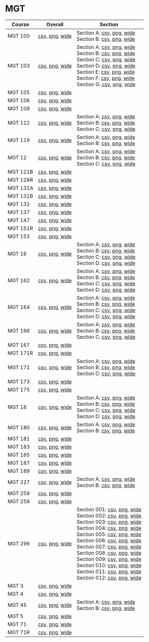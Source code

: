 # MGT

| Course | Overall | Section |
| ------ | ------- | ------- |
| MGT 100 | [csv](https://github.com/UCSD-Historical-Enrollment-Data/2024Spring/blob/main/overall/MGT%20100.csv), [png](https://raw.githubusercontent.com/UCSD-Historical-Enrollment-Data/2024Spring/main/plot_overall/MGT%20100.png), [wide](https://raw.githubusercontent.com/UCSD-Historical-Enrollment-Data/2024Spring/main/plot_overall_wide/MGT%20100.png) | Section A: [csv](https://github.com/UCSD-Historical-Enrollment-Data/2024Spring/blob/main/section/MGT%20100_A.csv), [png](https://raw.githubusercontent.com/UCSD-Historical-Enrollment-Data/2024Spring/main/plot_section/MGT%20100_A.png), [wide](https://raw.githubusercontent.com/UCSD-Historical-Enrollment-Data/2024Spring/main/plot_section_wide/MGT%20100_A.png)<br>Section B: [csv](https://github.com/UCSD-Historical-Enrollment-Data/2024Spring/blob/main/section/MGT%20100_B.csv), [png](https://raw.githubusercontent.com/UCSD-Historical-Enrollment-Data/2024Spring/main/plot_section/MGT%20100_B.png), [wide](https://raw.githubusercontent.com/UCSD-Historical-Enrollment-Data/2024Spring/main/plot_section_wide/MGT%20100_B.png) |
| MGT 103 | [csv](https://github.com/UCSD-Historical-Enrollment-Data/2024Spring/blob/main/overall/MGT%20103.csv), [png](https://raw.githubusercontent.com/UCSD-Historical-Enrollment-Data/2024Spring/main/plot_overall/MGT%20103.png), [wide](https://raw.githubusercontent.com/UCSD-Historical-Enrollment-Data/2024Spring/main/plot_overall_wide/MGT%20103.png) | Section A: [csv](https://github.com/UCSD-Historical-Enrollment-Data/2024Spring/blob/main/section/MGT%20103_A.csv), [png](https://raw.githubusercontent.com/UCSD-Historical-Enrollment-Data/2024Spring/main/plot_section/MGT%20103_A.png), [wide](https://raw.githubusercontent.com/UCSD-Historical-Enrollment-Data/2024Spring/main/plot_section_wide/MGT%20103_A.png)<br>Section B: [csv](https://github.com/UCSD-Historical-Enrollment-Data/2024Spring/blob/main/section/MGT%20103_B.csv), [png](https://raw.githubusercontent.com/UCSD-Historical-Enrollment-Data/2024Spring/main/plot_section/MGT%20103_B.png), [wide](https://raw.githubusercontent.com/UCSD-Historical-Enrollment-Data/2024Spring/main/plot_section_wide/MGT%20103_B.png)<br>Section C: [csv](https://github.com/UCSD-Historical-Enrollment-Data/2024Spring/blob/main/section/MGT%20103_C.csv), [png](https://raw.githubusercontent.com/UCSD-Historical-Enrollment-Data/2024Spring/main/plot_section/MGT%20103_C.png), [wide](https://raw.githubusercontent.com/UCSD-Historical-Enrollment-Data/2024Spring/main/plot_section_wide/MGT%20103_C.png)<br>Section D: [csv](https://github.com/UCSD-Historical-Enrollment-Data/2024Spring/blob/main/section/MGT%20103_D.csv), [png](https://raw.githubusercontent.com/UCSD-Historical-Enrollment-Data/2024Spring/main/plot_section/MGT%20103_D.png), [wide](https://raw.githubusercontent.com/UCSD-Historical-Enrollment-Data/2024Spring/main/plot_section_wide/MGT%20103_D.png)<br>Section E: [csv](https://github.com/UCSD-Historical-Enrollment-Data/2024Spring/blob/main/section/MGT%20103_E.csv), [png](https://raw.githubusercontent.com/UCSD-Historical-Enrollment-Data/2024Spring/main/plot_section/MGT%20103_E.png), [wide](https://raw.githubusercontent.com/UCSD-Historical-Enrollment-Data/2024Spring/main/plot_section_wide/MGT%20103_E.png)<br>Section F: [csv](https://github.com/UCSD-Historical-Enrollment-Data/2024Spring/blob/main/section/MGT%20103_F.csv), [png](https://raw.githubusercontent.com/UCSD-Historical-Enrollment-Data/2024Spring/main/plot_section/MGT%20103_F.png), [wide](https://raw.githubusercontent.com/UCSD-Historical-Enrollment-Data/2024Spring/main/plot_section_wide/MGT%20103_F.png)<br>Section G: [csv](https://github.com/UCSD-Historical-Enrollment-Data/2024Spring/blob/main/section/MGT%20103_G.csv), [png](https://raw.githubusercontent.com/UCSD-Historical-Enrollment-Data/2024Spring/main/plot_section/MGT%20103_G.png), [wide](https://raw.githubusercontent.com/UCSD-Historical-Enrollment-Data/2024Spring/main/plot_section_wide/MGT%20103_G.png) |
| MGT 105 | [csv](https://github.com/UCSD-Historical-Enrollment-Data/2024Spring/blob/main/overall/MGT%20105.csv), [png](https://raw.githubusercontent.com/UCSD-Historical-Enrollment-Data/2024Spring/main/plot_overall/MGT%20105.png), [wide](https://raw.githubusercontent.com/UCSD-Historical-Enrollment-Data/2024Spring/main/plot_overall_wide/MGT%20105.png) |  |
| MGT 106 | [csv](https://github.com/UCSD-Historical-Enrollment-Data/2024Spring/blob/main/overall/MGT%20106.csv), [png](https://raw.githubusercontent.com/UCSD-Historical-Enrollment-Data/2024Spring/main/plot_overall/MGT%20106.png), [wide](https://raw.githubusercontent.com/UCSD-Historical-Enrollment-Data/2024Spring/main/plot_overall_wide/MGT%20106.png) |  |
| MGT 109 | [csv](https://github.com/UCSD-Historical-Enrollment-Data/2024Spring/blob/main/overall/MGT%20109.csv), [png](https://raw.githubusercontent.com/UCSD-Historical-Enrollment-Data/2024Spring/main/plot_overall/MGT%20109.png), [wide](https://raw.githubusercontent.com/UCSD-Historical-Enrollment-Data/2024Spring/main/plot_overall_wide/MGT%20109.png) |  |
| MGT 112 | [csv](https://github.com/UCSD-Historical-Enrollment-Data/2024Spring/blob/main/overall/MGT%20112.csv), [png](https://raw.githubusercontent.com/UCSD-Historical-Enrollment-Data/2024Spring/main/plot_overall/MGT%20112.png), [wide](https://raw.githubusercontent.com/UCSD-Historical-Enrollment-Data/2024Spring/main/plot_overall_wide/MGT%20112.png) | Section A: [csv](https://github.com/UCSD-Historical-Enrollment-Data/2024Spring/blob/main/section/MGT%20112_A.csv), [png](https://raw.githubusercontent.com/UCSD-Historical-Enrollment-Data/2024Spring/main/plot_section/MGT%20112_A.png), [wide](https://raw.githubusercontent.com/UCSD-Historical-Enrollment-Data/2024Spring/main/plot_section_wide/MGT%20112_A.png)<br>Section B: [csv](https://github.com/UCSD-Historical-Enrollment-Data/2024Spring/blob/main/section/MGT%20112_B.csv), [png](https://raw.githubusercontent.com/UCSD-Historical-Enrollment-Data/2024Spring/main/plot_section/MGT%20112_B.png), [wide](https://raw.githubusercontent.com/UCSD-Historical-Enrollment-Data/2024Spring/main/plot_section_wide/MGT%20112_B.png)<br>Section C: [csv](https://github.com/UCSD-Historical-Enrollment-Data/2024Spring/blob/main/section/MGT%20112_C.csv), [png](https://raw.githubusercontent.com/UCSD-Historical-Enrollment-Data/2024Spring/main/plot_section/MGT%20112_C.png), [wide](https://raw.githubusercontent.com/UCSD-Historical-Enrollment-Data/2024Spring/main/plot_section_wide/MGT%20112_C.png) |
| MGT 119 | [csv](https://github.com/UCSD-Historical-Enrollment-Data/2024Spring/blob/main/overall/MGT%20119.csv), [png](https://raw.githubusercontent.com/UCSD-Historical-Enrollment-Data/2024Spring/main/plot_overall/MGT%20119.png), [wide](https://raw.githubusercontent.com/UCSD-Historical-Enrollment-Data/2024Spring/main/plot_overall_wide/MGT%20119.png) | Section A: [csv](https://github.com/UCSD-Historical-Enrollment-Data/2024Spring/blob/main/section/MGT%20119_A.csv), [png](https://raw.githubusercontent.com/UCSD-Historical-Enrollment-Data/2024Spring/main/plot_section/MGT%20119_A.png), [wide](https://raw.githubusercontent.com/UCSD-Historical-Enrollment-Data/2024Spring/main/plot_section_wide/MGT%20119_A.png)<br>Section B: [csv](https://github.com/UCSD-Historical-Enrollment-Data/2024Spring/blob/main/section/MGT%20119_B.csv), [png](https://raw.githubusercontent.com/UCSD-Historical-Enrollment-Data/2024Spring/main/plot_section/MGT%20119_B.png), [wide](https://raw.githubusercontent.com/UCSD-Historical-Enrollment-Data/2024Spring/main/plot_section_wide/MGT%20119_B.png) |
| MGT 12 | [csv](https://github.com/UCSD-Historical-Enrollment-Data/2024Spring/blob/main/overall/MGT%2012.csv), [png](https://raw.githubusercontent.com/UCSD-Historical-Enrollment-Data/2024Spring/main/plot_overall/MGT%2012.png), [wide](https://raw.githubusercontent.com/UCSD-Historical-Enrollment-Data/2024Spring/main/plot_overall_wide/MGT%2012.png) | Section A: [csv](https://github.com/UCSD-Historical-Enrollment-Data/2024Spring/blob/main/section/MGT%2012_A.csv), [png](https://raw.githubusercontent.com/UCSD-Historical-Enrollment-Data/2024Spring/main/plot_section/MGT%2012_A.png), [wide](https://raw.githubusercontent.com/UCSD-Historical-Enrollment-Data/2024Spring/main/plot_section_wide/MGT%2012_A.png)<br>Section B: [csv](https://github.com/UCSD-Historical-Enrollment-Data/2024Spring/blob/main/section/MGT%2012_B.csv), [png](https://raw.githubusercontent.com/UCSD-Historical-Enrollment-Data/2024Spring/main/plot_section/MGT%2012_B.png), [wide](https://raw.githubusercontent.com/UCSD-Historical-Enrollment-Data/2024Spring/main/plot_section_wide/MGT%2012_B.png)<br>Section C: [csv](https://github.com/UCSD-Historical-Enrollment-Data/2024Spring/blob/main/section/MGT%2012_C.csv), [png](https://raw.githubusercontent.com/UCSD-Historical-Enrollment-Data/2024Spring/main/plot_section/MGT%2012_C.png), [wide](https://raw.githubusercontent.com/UCSD-Historical-Enrollment-Data/2024Spring/main/plot_section_wide/MGT%2012_C.png) |
| MGT 121B | [csv](https://github.com/UCSD-Historical-Enrollment-Data/2024Spring/blob/main/overall/MGT%20121B.csv), [png](https://raw.githubusercontent.com/UCSD-Historical-Enrollment-Data/2024Spring/main/plot_overall/MGT%20121B.png), [wide](https://raw.githubusercontent.com/UCSD-Historical-Enrollment-Data/2024Spring/main/plot_overall_wide/MGT%20121B.png) |  |
| MGT 128R | [csv](https://github.com/UCSD-Historical-Enrollment-Data/2024Spring/blob/main/overall/MGT%20128R.csv), [png](https://raw.githubusercontent.com/UCSD-Historical-Enrollment-Data/2024Spring/main/plot_overall/MGT%20128R.png), [wide](https://raw.githubusercontent.com/UCSD-Historical-Enrollment-Data/2024Spring/main/plot_overall_wide/MGT%20128R.png) |  |
| MGT 131A | [csv](https://github.com/UCSD-Historical-Enrollment-Data/2024Spring/blob/main/overall/MGT%20131A.csv), [png](https://raw.githubusercontent.com/UCSD-Historical-Enrollment-Data/2024Spring/main/plot_overall/MGT%20131A.png), [wide](https://raw.githubusercontent.com/UCSD-Historical-Enrollment-Data/2024Spring/main/plot_overall_wide/MGT%20131A.png) |  |
| MGT 131B | [csv](https://github.com/UCSD-Historical-Enrollment-Data/2024Spring/blob/main/overall/MGT%20131B.csv), [png](https://raw.githubusercontent.com/UCSD-Historical-Enrollment-Data/2024Spring/main/plot_overall/MGT%20131B.png), [wide](https://raw.githubusercontent.com/UCSD-Historical-Enrollment-Data/2024Spring/main/plot_overall_wide/MGT%20131B.png) |  |
| MGT 132 | [csv](https://github.com/UCSD-Historical-Enrollment-Data/2024Spring/blob/main/overall/MGT%20132.csv), [png](https://raw.githubusercontent.com/UCSD-Historical-Enrollment-Data/2024Spring/main/plot_overall/MGT%20132.png), [wide](https://raw.githubusercontent.com/UCSD-Historical-Enrollment-Data/2024Spring/main/plot_overall_wide/MGT%20132.png) |  |
| MGT 137 | [csv](https://github.com/UCSD-Historical-Enrollment-Data/2024Spring/blob/main/overall/MGT%20137.csv), [png](https://raw.githubusercontent.com/UCSD-Historical-Enrollment-Data/2024Spring/main/plot_overall/MGT%20137.png), [wide](https://raw.githubusercontent.com/UCSD-Historical-Enrollment-Data/2024Spring/main/plot_overall_wide/MGT%20137.png) |  |
| MGT 147 | [csv](https://github.com/UCSD-Historical-Enrollment-Data/2024Spring/blob/main/overall/MGT%20147.csv), [png](https://raw.githubusercontent.com/UCSD-Historical-Enrollment-Data/2024Spring/main/plot_overall/MGT%20147.png), [wide](https://raw.githubusercontent.com/UCSD-Historical-Enrollment-Data/2024Spring/main/plot_overall_wide/MGT%20147.png) |  |
| MGT 151R | [csv](https://github.com/UCSD-Historical-Enrollment-Data/2024Spring/blob/main/overall/MGT%20151R.csv), [png](https://raw.githubusercontent.com/UCSD-Historical-Enrollment-Data/2024Spring/main/plot_overall/MGT%20151R.png), [wide](https://raw.githubusercontent.com/UCSD-Historical-Enrollment-Data/2024Spring/main/plot_overall_wide/MGT%20151R.png) |  |
| MGT 153 | [csv](https://github.com/UCSD-Historical-Enrollment-Data/2024Spring/blob/main/overall/MGT%20153.csv), [png](https://raw.githubusercontent.com/UCSD-Historical-Enrollment-Data/2024Spring/main/plot_overall/MGT%20153.png), [wide](https://raw.githubusercontent.com/UCSD-Historical-Enrollment-Data/2024Spring/main/plot_overall_wide/MGT%20153.png) |  |
| MGT 16 | [csv](https://github.com/UCSD-Historical-Enrollment-Data/2024Spring/blob/main/overall/MGT%2016.csv), [png](https://raw.githubusercontent.com/UCSD-Historical-Enrollment-Data/2024Spring/main/plot_overall/MGT%2016.png), [wide](https://raw.githubusercontent.com/UCSD-Historical-Enrollment-Data/2024Spring/main/plot_overall_wide/MGT%2016.png) | Section A: [csv](https://github.com/UCSD-Historical-Enrollment-Data/2024Spring/blob/main/section/MGT%2016_A.csv), [png](https://raw.githubusercontent.com/UCSD-Historical-Enrollment-Data/2024Spring/main/plot_section/MGT%2016_A.png), [wide](https://raw.githubusercontent.com/UCSD-Historical-Enrollment-Data/2024Spring/main/plot_section_wide/MGT%2016_A.png)<br>Section B: [csv](https://github.com/UCSD-Historical-Enrollment-Data/2024Spring/blob/main/section/MGT%2016_B.csv), [png](https://raw.githubusercontent.com/UCSD-Historical-Enrollment-Data/2024Spring/main/plot_section/MGT%2016_B.png), [wide](https://raw.githubusercontent.com/UCSD-Historical-Enrollment-Data/2024Spring/main/plot_section_wide/MGT%2016_B.png)<br>Section C: [csv](https://github.com/UCSD-Historical-Enrollment-Data/2024Spring/blob/main/section/MGT%2016_C.csv), [png](https://raw.githubusercontent.com/UCSD-Historical-Enrollment-Data/2024Spring/main/plot_section/MGT%2016_C.png), [wide](https://raw.githubusercontent.com/UCSD-Historical-Enrollment-Data/2024Spring/main/plot_section_wide/MGT%2016_C.png)<br>Section D: [csv](https://github.com/UCSD-Historical-Enrollment-Data/2024Spring/blob/main/section/MGT%2016_D.csv), [png](https://raw.githubusercontent.com/UCSD-Historical-Enrollment-Data/2024Spring/main/plot_section/MGT%2016_D.png), [wide](https://raw.githubusercontent.com/UCSD-Historical-Enrollment-Data/2024Spring/main/plot_section_wide/MGT%2016_D.png) |
| MGT 162 | [csv](https://github.com/UCSD-Historical-Enrollment-Data/2024Spring/blob/main/overall/MGT%20162.csv), [png](https://raw.githubusercontent.com/UCSD-Historical-Enrollment-Data/2024Spring/main/plot_overall/MGT%20162.png), [wide](https://raw.githubusercontent.com/UCSD-Historical-Enrollment-Data/2024Spring/main/plot_overall_wide/MGT%20162.png) | Section A: [csv](https://github.com/UCSD-Historical-Enrollment-Data/2024Spring/blob/main/section/MGT%20162_A.csv), [png](https://raw.githubusercontent.com/UCSD-Historical-Enrollment-Data/2024Spring/main/plot_section/MGT%20162_A.png), [wide](https://raw.githubusercontent.com/UCSD-Historical-Enrollment-Data/2024Spring/main/plot_section_wide/MGT%20162_A.png)<br>Section B: [csv](https://github.com/UCSD-Historical-Enrollment-Data/2024Spring/blob/main/section/MGT%20162_B.csv), [png](https://raw.githubusercontent.com/UCSD-Historical-Enrollment-Data/2024Spring/main/plot_section/MGT%20162_B.png), [wide](https://raw.githubusercontent.com/UCSD-Historical-Enrollment-Data/2024Spring/main/plot_section_wide/MGT%20162_B.png)<br>Section C: [csv](https://github.com/UCSD-Historical-Enrollment-Data/2024Spring/blob/main/section/MGT%20162_C.csv), [png](https://raw.githubusercontent.com/UCSD-Historical-Enrollment-Data/2024Spring/main/plot_section/MGT%20162_C.png), [wide](https://raw.githubusercontent.com/UCSD-Historical-Enrollment-Data/2024Spring/main/plot_section_wide/MGT%20162_C.png)<br>Section D: [csv](https://github.com/UCSD-Historical-Enrollment-Data/2024Spring/blob/main/section/MGT%20162_D.csv), [png](https://raw.githubusercontent.com/UCSD-Historical-Enrollment-Data/2024Spring/main/plot_section/MGT%20162_D.png), [wide](https://raw.githubusercontent.com/UCSD-Historical-Enrollment-Data/2024Spring/main/plot_section_wide/MGT%20162_D.png) |
| MGT 164 | [csv](https://github.com/UCSD-Historical-Enrollment-Data/2024Spring/blob/main/overall/MGT%20164.csv), [png](https://raw.githubusercontent.com/UCSD-Historical-Enrollment-Data/2024Spring/main/plot_overall/MGT%20164.png), [wide](https://raw.githubusercontent.com/UCSD-Historical-Enrollment-Data/2024Spring/main/plot_overall_wide/MGT%20164.png) | Section A: [csv](https://github.com/UCSD-Historical-Enrollment-Data/2024Spring/blob/main/section/MGT%20164_A.csv), [png](https://raw.githubusercontent.com/UCSD-Historical-Enrollment-Data/2024Spring/main/plot_section/MGT%20164_A.png), [wide](https://raw.githubusercontent.com/UCSD-Historical-Enrollment-Data/2024Spring/main/plot_section_wide/MGT%20164_A.png)<br>Section B: [csv](https://github.com/UCSD-Historical-Enrollment-Data/2024Spring/blob/main/section/MGT%20164_B.csv), [png](https://raw.githubusercontent.com/UCSD-Historical-Enrollment-Data/2024Spring/main/plot_section/MGT%20164_B.png), [wide](https://raw.githubusercontent.com/UCSD-Historical-Enrollment-Data/2024Spring/main/plot_section_wide/MGT%20164_B.png)<br>Section C: [csv](https://github.com/UCSD-Historical-Enrollment-Data/2024Spring/blob/main/section/MGT%20164_C.csv), [png](https://raw.githubusercontent.com/UCSD-Historical-Enrollment-Data/2024Spring/main/plot_section/MGT%20164_C.png), [wide](https://raw.githubusercontent.com/UCSD-Historical-Enrollment-Data/2024Spring/main/plot_section_wide/MGT%20164_C.png)<br>Section D: [csv](https://github.com/UCSD-Historical-Enrollment-Data/2024Spring/blob/main/section/MGT%20164_D.csv), [png](https://raw.githubusercontent.com/UCSD-Historical-Enrollment-Data/2024Spring/main/plot_section/MGT%20164_D.png), [wide](https://raw.githubusercontent.com/UCSD-Historical-Enrollment-Data/2024Spring/main/plot_section_wide/MGT%20164_D.png) |
| MGT 166 | [csv](https://github.com/UCSD-Historical-Enrollment-Data/2024Spring/blob/main/overall/MGT%20166.csv), [png](https://raw.githubusercontent.com/UCSD-Historical-Enrollment-Data/2024Spring/main/plot_overall/MGT%20166.png), [wide](https://raw.githubusercontent.com/UCSD-Historical-Enrollment-Data/2024Spring/main/plot_overall_wide/MGT%20166.png) | Section A: [csv](https://github.com/UCSD-Historical-Enrollment-Data/2024Spring/blob/main/section/MGT%20166_A.csv), [png](https://raw.githubusercontent.com/UCSD-Historical-Enrollment-Data/2024Spring/main/plot_section/MGT%20166_A.png), [wide](https://raw.githubusercontent.com/UCSD-Historical-Enrollment-Data/2024Spring/main/plot_section_wide/MGT%20166_A.png)<br>Section B: [csv](https://github.com/UCSD-Historical-Enrollment-Data/2024Spring/blob/main/section/MGT%20166_B.csv), [png](https://raw.githubusercontent.com/UCSD-Historical-Enrollment-Data/2024Spring/main/plot_section/MGT%20166_B.png), [wide](https://raw.githubusercontent.com/UCSD-Historical-Enrollment-Data/2024Spring/main/plot_section_wide/MGT%20166_B.png)<br>Section C: [csv](https://github.com/UCSD-Historical-Enrollment-Data/2024Spring/blob/main/section/MGT%20166_C.csv), [png](https://raw.githubusercontent.com/UCSD-Historical-Enrollment-Data/2024Spring/main/plot_section/MGT%20166_C.png), [wide](https://raw.githubusercontent.com/UCSD-Historical-Enrollment-Data/2024Spring/main/plot_section_wide/MGT%20166_C.png) |
| MGT 167 | [csv](https://github.com/UCSD-Historical-Enrollment-Data/2024Spring/blob/main/overall/MGT%20167.csv), [png](https://raw.githubusercontent.com/UCSD-Historical-Enrollment-Data/2024Spring/main/plot_overall/MGT%20167.png), [wide](https://raw.githubusercontent.com/UCSD-Historical-Enrollment-Data/2024Spring/main/plot_overall_wide/MGT%20167.png) |  |
| MGT 171R | [csv](https://github.com/UCSD-Historical-Enrollment-Data/2024Spring/blob/main/overall/MGT%20171R.csv), [png](https://raw.githubusercontent.com/UCSD-Historical-Enrollment-Data/2024Spring/main/plot_overall/MGT%20171R.png), [wide](https://raw.githubusercontent.com/UCSD-Historical-Enrollment-Data/2024Spring/main/plot_overall_wide/MGT%20171R.png) |  |
| MGT 172 | [csv](https://github.com/UCSD-Historical-Enrollment-Data/2024Spring/blob/main/overall/MGT%20172.csv), [png](https://raw.githubusercontent.com/UCSD-Historical-Enrollment-Data/2024Spring/main/plot_overall/MGT%20172.png), [wide](https://raw.githubusercontent.com/UCSD-Historical-Enrollment-Data/2024Spring/main/plot_overall_wide/MGT%20172.png) | Section A: [csv](https://github.com/UCSD-Historical-Enrollment-Data/2024Spring/blob/main/section/MGT%20172_A.csv), [png](https://raw.githubusercontent.com/UCSD-Historical-Enrollment-Data/2024Spring/main/plot_section/MGT%20172_A.png), [wide](https://raw.githubusercontent.com/UCSD-Historical-Enrollment-Data/2024Spring/main/plot_section_wide/MGT%20172_A.png)<br>Section B: [csv](https://github.com/UCSD-Historical-Enrollment-Data/2024Spring/blob/main/section/MGT%20172_B.csv), [png](https://raw.githubusercontent.com/UCSD-Historical-Enrollment-Data/2024Spring/main/plot_section/MGT%20172_B.png), [wide](https://raw.githubusercontent.com/UCSD-Historical-Enrollment-Data/2024Spring/main/plot_section_wide/MGT%20172_B.png)<br>Section C: [csv](https://github.com/UCSD-Historical-Enrollment-Data/2024Spring/blob/main/section/MGT%20172_C.csv), [png](https://raw.githubusercontent.com/UCSD-Historical-Enrollment-Data/2024Spring/main/plot_section/MGT%20172_C.png), [wide](https://raw.githubusercontent.com/UCSD-Historical-Enrollment-Data/2024Spring/main/plot_section_wide/MGT%20172_C.png) |
| MGT 173 | [csv](https://github.com/UCSD-Historical-Enrollment-Data/2024Spring/blob/main/overall/MGT%20173.csv), [png](https://raw.githubusercontent.com/UCSD-Historical-Enrollment-Data/2024Spring/main/plot_overall/MGT%20173.png), [wide](https://raw.githubusercontent.com/UCSD-Historical-Enrollment-Data/2024Spring/main/plot_overall_wide/MGT%20173.png) |  |
| MGT 175 | [csv](https://github.com/UCSD-Historical-Enrollment-Data/2024Spring/blob/main/overall/MGT%20175.csv), [png](https://raw.githubusercontent.com/UCSD-Historical-Enrollment-Data/2024Spring/main/plot_overall/MGT%20175.png), [wide](https://raw.githubusercontent.com/UCSD-Historical-Enrollment-Data/2024Spring/main/plot_overall_wide/MGT%20175.png) |  |
| MGT 18 | [csv](https://github.com/UCSD-Historical-Enrollment-Data/2024Spring/blob/main/overall/MGT%2018.csv), [png](https://raw.githubusercontent.com/UCSD-Historical-Enrollment-Data/2024Spring/main/plot_overall/MGT%2018.png), [wide](https://raw.githubusercontent.com/UCSD-Historical-Enrollment-Data/2024Spring/main/plot_overall_wide/MGT%2018.png) | Section A: [csv](https://github.com/UCSD-Historical-Enrollment-Data/2024Spring/blob/main/section/MGT%2018_A.csv), [png](https://raw.githubusercontent.com/UCSD-Historical-Enrollment-Data/2024Spring/main/plot_section/MGT%2018_A.png), [wide](https://raw.githubusercontent.com/UCSD-Historical-Enrollment-Data/2024Spring/main/plot_section_wide/MGT%2018_A.png)<br>Section B: [csv](https://github.com/UCSD-Historical-Enrollment-Data/2024Spring/blob/main/section/MGT%2018_B.csv), [png](https://raw.githubusercontent.com/UCSD-Historical-Enrollment-Data/2024Spring/main/plot_section/MGT%2018_B.png), [wide](https://raw.githubusercontent.com/UCSD-Historical-Enrollment-Data/2024Spring/main/plot_section_wide/MGT%2018_B.png)<br>Section C: [csv](https://github.com/UCSD-Historical-Enrollment-Data/2024Spring/blob/main/section/MGT%2018_C.csv), [png](https://raw.githubusercontent.com/UCSD-Historical-Enrollment-Data/2024Spring/main/plot_section/MGT%2018_C.png), [wide](https://raw.githubusercontent.com/UCSD-Historical-Enrollment-Data/2024Spring/main/plot_section_wide/MGT%2018_C.png)<br>Section D: [csv](https://github.com/UCSD-Historical-Enrollment-Data/2024Spring/blob/main/section/MGT%2018_D.csv), [png](https://raw.githubusercontent.com/UCSD-Historical-Enrollment-Data/2024Spring/main/plot_section/MGT%2018_D.png), [wide](https://raw.githubusercontent.com/UCSD-Historical-Enrollment-Data/2024Spring/main/plot_section_wide/MGT%2018_D.png) |
| MGT 180 | [csv](https://github.com/UCSD-Historical-Enrollment-Data/2024Spring/blob/main/overall/MGT%20180.csv), [png](https://raw.githubusercontent.com/UCSD-Historical-Enrollment-Data/2024Spring/main/plot_overall/MGT%20180.png), [wide](https://raw.githubusercontent.com/UCSD-Historical-Enrollment-Data/2024Spring/main/plot_overall_wide/MGT%20180.png) | Section A: [csv](https://github.com/UCSD-Historical-Enrollment-Data/2024Spring/blob/main/section/MGT%20180_A.csv), [png](https://raw.githubusercontent.com/UCSD-Historical-Enrollment-Data/2024Spring/main/plot_section/MGT%20180_A.png), [wide](https://raw.githubusercontent.com/UCSD-Historical-Enrollment-Data/2024Spring/main/plot_section_wide/MGT%20180_A.png)<br>Section B: [csv](https://github.com/UCSD-Historical-Enrollment-Data/2024Spring/blob/main/section/MGT%20180_B.csv), [png](https://raw.githubusercontent.com/UCSD-Historical-Enrollment-Data/2024Spring/main/plot_section/MGT%20180_B.png), [wide](https://raw.githubusercontent.com/UCSD-Historical-Enrollment-Data/2024Spring/main/plot_section_wide/MGT%20180_B.png) |
| MGT 181 | [csv](https://github.com/UCSD-Historical-Enrollment-Data/2024Spring/blob/main/overall/MGT%20181.csv), [png](https://raw.githubusercontent.com/UCSD-Historical-Enrollment-Data/2024Spring/main/plot_overall/MGT%20181.png), [wide](https://raw.githubusercontent.com/UCSD-Historical-Enrollment-Data/2024Spring/main/plot_overall_wide/MGT%20181.png) |  |
| MGT 183 | [csv](https://github.com/UCSD-Historical-Enrollment-Data/2024Spring/blob/main/overall/MGT%20183.csv), [png](https://raw.githubusercontent.com/UCSD-Historical-Enrollment-Data/2024Spring/main/plot_overall/MGT%20183.png), [wide](https://raw.githubusercontent.com/UCSD-Historical-Enrollment-Data/2024Spring/main/plot_overall_wide/MGT%20183.png) |  |
| MGT 185 | [csv](https://github.com/UCSD-Historical-Enrollment-Data/2024Spring/blob/main/overall/MGT%20185.csv), [png](https://raw.githubusercontent.com/UCSD-Historical-Enrollment-Data/2024Spring/main/plot_overall/MGT%20185.png), [wide](https://raw.githubusercontent.com/UCSD-Historical-Enrollment-Data/2024Spring/main/plot_overall_wide/MGT%20185.png) |  |
| MGT 187 | [csv](https://github.com/UCSD-Historical-Enrollment-Data/2024Spring/blob/main/overall/MGT%20187.csv), [png](https://raw.githubusercontent.com/UCSD-Historical-Enrollment-Data/2024Spring/main/plot_overall/MGT%20187.png), [wide](https://raw.githubusercontent.com/UCSD-Historical-Enrollment-Data/2024Spring/main/plot_overall_wide/MGT%20187.png) |  |
| MGT 189 | [csv](https://github.com/UCSD-Historical-Enrollment-Data/2024Spring/blob/main/overall/MGT%20189.csv), [png](https://raw.githubusercontent.com/UCSD-Historical-Enrollment-Data/2024Spring/main/plot_overall/MGT%20189.png), [wide](https://raw.githubusercontent.com/UCSD-Historical-Enrollment-Data/2024Spring/main/plot_overall_wide/MGT%20189.png) |  |
| MGT 227 | [csv](https://github.com/UCSD-Historical-Enrollment-Data/2024Spring/blob/main/overall/MGT%20227.csv), [png](https://raw.githubusercontent.com/UCSD-Historical-Enrollment-Data/2024Spring/main/plot_overall/MGT%20227.png), [wide](https://raw.githubusercontent.com/UCSD-Historical-Enrollment-Data/2024Spring/main/plot_overall_wide/MGT%20227.png) | Section A: [csv](https://github.com/UCSD-Historical-Enrollment-Data/2024Spring/blob/main/section/MGT%20227_A.csv), [png](https://raw.githubusercontent.com/UCSD-Historical-Enrollment-Data/2024Spring/main/plot_section/MGT%20227_A.png), [wide](https://raw.githubusercontent.com/UCSD-Historical-Enrollment-Data/2024Spring/main/plot_section_wide/MGT%20227_A.png)<br>Section B: [csv](https://github.com/UCSD-Historical-Enrollment-Data/2024Spring/blob/main/section/MGT%20227_B.csv), [png](https://raw.githubusercontent.com/UCSD-Historical-Enrollment-Data/2024Spring/main/plot_section/MGT%20227_B.png), [wide](https://raw.githubusercontent.com/UCSD-Historical-Enrollment-Data/2024Spring/main/plot_section_wide/MGT%20227_B.png) |
| MGT 258 | [csv](https://github.com/UCSD-Historical-Enrollment-Data/2024Spring/blob/main/overall/MGT%20258.csv), [png](https://raw.githubusercontent.com/UCSD-Historical-Enrollment-Data/2024Spring/main/plot_overall/MGT%20258.png), [wide](https://raw.githubusercontent.com/UCSD-Historical-Enrollment-Data/2024Spring/main/plot_overall_wide/MGT%20258.png) |  |
| MGT 259 | [csv](https://github.com/UCSD-Historical-Enrollment-Data/2024Spring/blob/main/overall/MGT%20259.csv), [png](https://raw.githubusercontent.com/UCSD-Historical-Enrollment-Data/2024Spring/main/plot_overall/MGT%20259.png), [wide](https://raw.githubusercontent.com/UCSD-Historical-Enrollment-Data/2024Spring/main/plot_overall_wide/MGT%20259.png) |  |
| MGT 296 | [csv](https://github.com/UCSD-Historical-Enrollment-Data/2024Spring/blob/main/overall/MGT%20296.csv), [png](https://raw.githubusercontent.com/UCSD-Historical-Enrollment-Data/2024Spring/main/plot_overall/MGT%20296.png), [wide](https://raw.githubusercontent.com/UCSD-Historical-Enrollment-Data/2024Spring/main/plot_overall_wide/MGT%20296.png) | Section 001: [csv](https://github.com/UCSD-Historical-Enrollment-Data/2024Spring/blob/main/section/MGT%20296_001.csv), [png](https://raw.githubusercontent.com/UCSD-Historical-Enrollment-Data/2024Spring/main/plot_section/MGT%20296_001.png), [wide](https://raw.githubusercontent.com/UCSD-Historical-Enrollment-Data/2024Spring/main/plot_section_wide/MGT%20296_001.png)<br>Section 002: [csv](https://github.com/UCSD-Historical-Enrollment-Data/2024Spring/blob/main/section/MGT%20296_002.csv), [png](https://raw.githubusercontent.com/UCSD-Historical-Enrollment-Data/2024Spring/main/plot_section/MGT%20296_002.png), [wide](https://raw.githubusercontent.com/UCSD-Historical-Enrollment-Data/2024Spring/main/plot_section_wide/MGT%20296_002.png)<br>Section 003: [csv](https://github.com/UCSD-Historical-Enrollment-Data/2024Spring/blob/main/section/MGT%20296_003.csv), [png](https://raw.githubusercontent.com/UCSD-Historical-Enrollment-Data/2024Spring/main/plot_section/MGT%20296_003.png), [wide](https://raw.githubusercontent.com/UCSD-Historical-Enrollment-Data/2024Spring/main/plot_section_wide/MGT%20296_003.png)<br>Section 004: [csv](https://github.com/UCSD-Historical-Enrollment-Data/2024Spring/blob/main/section/MGT%20296_004.csv), [png](https://raw.githubusercontent.com/UCSD-Historical-Enrollment-Data/2024Spring/main/plot_section/MGT%20296_004.png), [wide](https://raw.githubusercontent.com/UCSD-Historical-Enrollment-Data/2024Spring/main/plot_section_wide/MGT%20296_004.png)<br>Section 005: [csv](https://github.com/UCSD-Historical-Enrollment-Data/2024Spring/blob/main/section/MGT%20296_005.csv), [png](https://raw.githubusercontent.com/UCSD-Historical-Enrollment-Data/2024Spring/main/plot_section/MGT%20296_005.png), [wide](https://raw.githubusercontent.com/UCSD-Historical-Enrollment-Data/2024Spring/main/plot_section_wide/MGT%20296_005.png)<br>Section 006: [csv](https://github.com/UCSD-Historical-Enrollment-Data/2024Spring/blob/main/section/MGT%20296_006.csv), [png](https://raw.githubusercontent.com/UCSD-Historical-Enrollment-Data/2024Spring/main/plot_section/MGT%20296_006.png), [wide](https://raw.githubusercontent.com/UCSD-Historical-Enrollment-Data/2024Spring/main/plot_section_wide/MGT%20296_006.png)<br>Section 007: [csv](https://github.com/UCSD-Historical-Enrollment-Data/2024Spring/blob/main/section/MGT%20296_007.csv), [png](https://raw.githubusercontent.com/UCSD-Historical-Enrollment-Data/2024Spring/main/plot_section/MGT%20296_007.png), [wide](https://raw.githubusercontent.com/UCSD-Historical-Enrollment-Data/2024Spring/main/plot_section_wide/MGT%20296_007.png)<br>Section 008: [csv](https://github.com/UCSD-Historical-Enrollment-Data/2024Spring/blob/main/section/MGT%20296_008.csv), [png](https://raw.githubusercontent.com/UCSD-Historical-Enrollment-Data/2024Spring/main/plot_section/MGT%20296_008.png), [wide](https://raw.githubusercontent.com/UCSD-Historical-Enrollment-Data/2024Spring/main/plot_section_wide/MGT%20296_008.png)<br>Section 009: [csv](https://github.com/UCSD-Historical-Enrollment-Data/2024Spring/blob/main/section/MGT%20296_009.csv), [png](https://raw.githubusercontent.com/UCSD-Historical-Enrollment-Data/2024Spring/main/plot_section/MGT%20296_009.png), [wide](https://raw.githubusercontent.com/UCSD-Historical-Enrollment-Data/2024Spring/main/plot_section_wide/MGT%20296_009.png)<br>Section 010: [csv](https://github.com/UCSD-Historical-Enrollment-Data/2024Spring/blob/main/section/MGT%20296_010.csv), [png](https://raw.githubusercontent.com/UCSD-Historical-Enrollment-Data/2024Spring/main/plot_section/MGT%20296_010.png), [wide](https://raw.githubusercontent.com/UCSD-Historical-Enrollment-Data/2024Spring/main/plot_section_wide/MGT%20296_010.png)<br>Section 011: [csv](https://github.com/UCSD-Historical-Enrollment-Data/2024Spring/blob/main/section/MGT%20296_011.csv), [png](https://raw.githubusercontent.com/UCSD-Historical-Enrollment-Data/2024Spring/main/plot_section/MGT%20296_011.png), [wide](https://raw.githubusercontent.com/UCSD-Historical-Enrollment-Data/2024Spring/main/plot_section_wide/MGT%20296_011.png)<br>Section 012: [csv](https://github.com/UCSD-Historical-Enrollment-Data/2024Spring/blob/main/section/MGT%20296_012.csv), [png](https://raw.githubusercontent.com/UCSD-Historical-Enrollment-Data/2024Spring/main/plot_section/MGT%20296_012.png), [wide](https://raw.githubusercontent.com/UCSD-Historical-Enrollment-Data/2024Spring/main/plot_section_wide/MGT%20296_012.png) |
| MGT 3 | [csv](https://github.com/UCSD-Historical-Enrollment-Data/2024Spring/blob/main/overall/MGT%203.csv), [png](https://raw.githubusercontent.com/UCSD-Historical-Enrollment-Data/2024Spring/main/plot_overall/MGT%203.png), [wide](https://raw.githubusercontent.com/UCSD-Historical-Enrollment-Data/2024Spring/main/plot_overall_wide/MGT%203.png) |  |
| MGT 4 | [csv](https://github.com/UCSD-Historical-Enrollment-Data/2024Spring/blob/main/overall/MGT%204.csv), [png](https://raw.githubusercontent.com/UCSD-Historical-Enrollment-Data/2024Spring/main/plot_overall/MGT%204.png), [wide](https://raw.githubusercontent.com/UCSD-Historical-Enrollment-Data/2024Spring/main/plot_overall_wide/MGT%204.png) |  |
| MGT 45 | [csv](https://github.com/UCSD-Historical-Enrollment-Data/2024Spring/blob/main/overall/MGT%2045.csv), [png](https://raw.githubusercontent.com/UCSD-Historical-Enrollment-Data/2024Spring/main/plot_overall/MGT%2045.png), [wide](https://raw.githubusercontent.com/UCSD-Historical-Enrollment-Data/2024Spring/main/plot_overall_wide/MGT%2045.png) | Section A: [csv](https://github.com/UCSD-Historical-Enrollment-Data/2024Spring/blob/main/section/MGT%2045_A.csv), [png](https://raw.githubusercontent.com/UCSD-Historical-Enrollment-Data/2024Spring/main/plot_section/MGT%2045_A.png), [wide](https://raw.githubusercontent.com/UCSD-Historical-Enrollment-Data/2024Spring/main/plot_section_wide/MGT%2045_A.png)<br>Section B: [csv](https://github.com/UCSD-Historical-Enrollment-Data/2024Spring/blob/main/section/MGT%2045_B.csv), [png](https://raw.githubusercontent.com/UCSD-Historical-Enrollment-Data/2024Spring/main/plot_section/MGT%2045_B.png), [wide](https://raw.githubusercontent.com/UCSD-Historical-Enrollment-Data/2024Spring/main/plot_section_wide/MGT%2045_B.png) |
| MGT 5 | [csv](https://github.com/UCSD-Historical-Enrollment-Data/2024Spring/blob/main/overall/MGT%205.csv), [png](https://raw.githubusercontent.com/UCSD-Historical-Enrollment-Data/2024Spring/main/plot_overall/MGT%205.png), [wide](https://raw.githubusercontent.com/UCSD-Historical-Enrollment-Data/2024Spring/main/plot_overall_wide/MGT%205.png) |  |
| MGT 71 | [csv](https://github.com/UCSD-Historical-Enrollment-Data/2024Spring/blob/main/overall/MGT%2071.csv), [png](https://raw.githubusercontent.com/UCSD-Historical-Enrollment-Data/2024Spring/main/plot_overall/MGT%2071.png), [wide](https://raw.githubusercontent.com/UCSD-Historical-Enrollment-Data/2024Spring/main/plot_overall_wide/MGT%2071.png) |  |
| MGT 71R | [csv](https://github.com/UCSD-Historical-Enrollment-Data/2024Spring/blob/main/overall/MGT%2071R.csv), [png](https://raw.githubusercontent.com/UCSD-Historical-Enrollment-Data/2024Spring/main/plot_overall/MGT%2071R.png), [wide](https://raw.githubusercontent.com/UCSD-Historical-Enrollment-Data/2024Spring/main/plot_overall_wide/MGT%2071R.png) |  |
